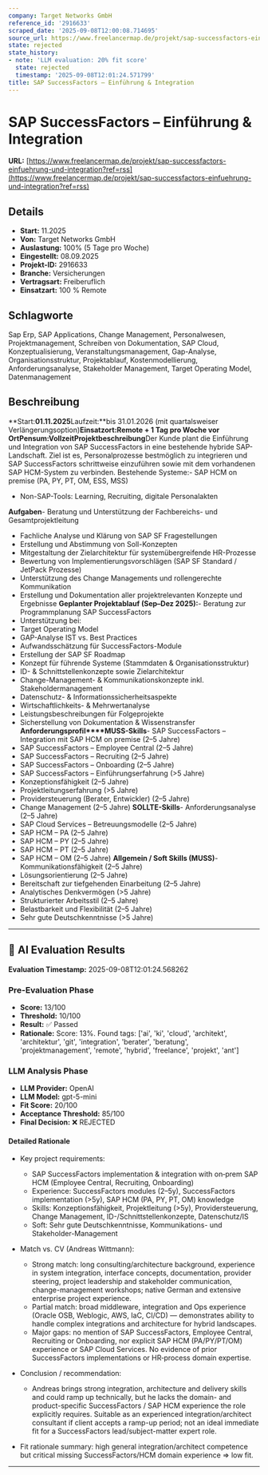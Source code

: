 ```yaml
---
company: Target Networks GmbH
reference_id: '2916633'
scraped_date: '2025-09-08T12:00:08.714695'
source_url: https://www.freelancermap.de/projekt/sap-successfactors-einfuehrung-und-integration?ref=rss
state: rejected
state_history:
- note: 'LLM evaluation: 20% fit score'
  state: rejected
  timestamp: '2025-09-08T12:01:24.571799'
title: SAP SuccessFactors – Einführung & Integration
---
```



# SAP SuccessFactors – Einführung & Integration
**URL:** [https://www.freelancermap.de/projekt/sap-successfactors-einfuehrung-und-integration?ref=rss](https://www.freelancermap.de/projekt/sap-successfactors-einfuehrung-und-integration?ref=rss)
## Details
- **Start:** 11.2025
- **Von:** Target Networks GmbH
- **Auslastung:** 100% (5 Tage pro Woche)
- **Eingestellt:** 08.09.2025
- **Projekt-ID:** 2916633
- **Branche:** Versicherungen
- **Vertragsart:** Freiberuflich
- **Einsatzart:** 100
                                                % Remote

## Schlagworte
Sap Erp, SAP Applications, Change Management, Personalwesen, Projektmanagement, Schreiben von Dokumentation, SAP Cloud, Konzeptualisierung, Veranstaltungsmanagement, Gap-Analyse, Organisationsstruktur, Projektablauf, Kostenmodellierung, Anforderungsanalyse, Stakeholder Management, Target Operating Model, Datenmanagement

## Beschreibung
**Start:**01.11.2025**Laufzeit:**bis 31.01.2026 (mit quartalsweiser Verlängerungsoption)**Einsatzort:**Remote + 1 Tag pro Woche vor Ort**Pensum:**Vollzeit**Projektbeschreibung**Der Kunde plant die Einführung und Integration von SAP SuccessFactors in eine bestehende hybride SAP-Landschaft. Ziel ist es, Personalprozesse bestmöglich zu integrieren und SAP SuccessFactors schrittweise einzuführen sowie mit dem vorhandenen SAP HCM-System zu verbinden.
Bestehende Systeme:- SAP HCM on premise (PA, PY, PT, OM, ESS, MSS)
- Non-SAP-Tools: Learning, Recruiting, digitale Personalakten

**Aufgaben**- Beratung und Unterstützung der Fachbereichs- und Gesamtprojektleitung
- Fachliche Analyse und Klärung von SAP SF Fragestellungen
- Erstellung und Abstimmung von Soll-Konzepten
- Mitgestaltung der Zielarchitektur für systemübergreifende HR-Prozesse
- Bewertung von Implementierungsvorschlägen (SAP SF Standard / JetPack Prozesse)
- Unterstützung des Change Managements und rollengerechte Kommunikation
- Erstellung und Dokumentation aller projektrelevanten Konzepte und Ergebnisse
**Geplanter Projektablauf (Sep–Dez 2025):**- Beratung zur Programmplanung SAP SuccessFactors
- Unterstützung bei:
- Target Operating Model
- GAP-Analyse IST vs. Best Practices
- Aufwandsschätzung für SuccessFactors-Module
- Erstellung der SAP SF Roadmap
- Konzept für führende Systeme (Stammdaten & Organisationsstruktur)
- ID- & Schnittstellenkonzepte sowie Zielarchitektur
- Change-Management- & Kommunikationskonzepte inkl. Stakeholdermanagement
- Datenschutz- & Informationssicherheitsaspekte
- Wirtschaftlichkeits- & Mehrwertanalyse
- Leistungsbeschreibungen für Folgeprojekte
- Sicherstellung von Dokumentation & Wissenstransfer
**Anforderungsprofil****MUSS-Skills**- SAP SuccessFactors – Integration mit SAP HCM on premise (2–5 Jahre)
- SAP SuccessFactors – Employee Central (2–5 Jahre)
- SAP SuccessFactors – Recruiting (2–5 Jahre)
- SAP SuccessFactors – Onboarding (2–5 Jahre)
- SAP SuccessFactors – Einführungserfahrung (>5 Jahre)
- Konzeptionsfähigkeit (2–5 Jahre)
- Projektleitungserfahrung (>5 Jahre)
- Providersteuerung (Berater, Entwickler) (2–5 Jahre)
- Change Management (2–5 Jahre)
**SOLLTE-Skills**- Anforderungsanalyse (2–5 Jahre)
- SAP Cloud Services – Betreuungsmodelle (2–5 Jahre)
- SAP HCM – PA (2–5 Jahre)
- SAP HCM – PY (2–5 Jahre)
- SAP HCM – PT (2–5 Jahre)
- SAP HCM – OM (2–5 Jahre)
**Allgemein / Soft Skills (MUSS)**- Kommunikationsfähigkeit (2–5 Jahre)
- Lösungsorientierung (2–5 Jahre)
- Bereitschaft zur tiefgehenden Einarbeitung (2–5 Jahre)
- Analytisches Denkvermögen (>5 Jahre)
- Strukturierter Arbeitsstil (2–5 Jahre)
- Belastbarkeit und Flexibilität (2–5 Jahre)
- Sehr gute Deutschkenntnisse (>5 Jahre)

---

## 🤖 AI Evaluation Results

**Evaluation Timestamp:** 2025-09-08T12:01:24.568262

### Pre-Evaluation Phase
- **Score:** 13/100
- **Threshold:** 10/100
- **Result:** ✅ Passed
- **Rationale:** Score: 13%. Found tags: ['ai', 'ki', 'cloud', 'architekt', 'architektur', 'git', 'integration', 'berater', 'beratung', 'projektmanagement', 'remote', 'hybrid', 'freelance', 'projekt', 'ant']

### LLM Analysis Phase
- **LLM Provider:** OpenAI
- **LLM Model:** gpt-5-mini
- **Fit Score:** 20/100
- **Acceptance Threshold:** 85/100
- **Final Decision:** ❌ REJECTED

#### Detailed Rationale
- Key project requirements:
  - SAP SuccessFactors implementation & integration with on‑prem SAP HCM (Employee Central, Recruiting, Onboarding)
  - Experience: SuccessFactors modules (2–5y), SuccessFactors implementation (>5y), SAP HCM (PA, PY, PT, OM) knowledge
  - Skills: Konzeptionsfähigkeit, Projektleitung (>5y), Providersteuerung, Change Management, ID-/Schnittstellenkonzepte, Datenschutz/IS
  - Soft: Sehr gute Deutschkenntnisse, Kommunikations- und Stakeholder-Management

- Match vs. CV (Andreas Wittmann):
  - Strong match: long consulting/architecture background, experience in system integration, interface concepts, documentation, provider steering, project leadership and stakeholder communication, change-management workshops; native German and extensive enterprise project experience.
  - Partial match: broad middleware, integration and Ops experience (Oracle OSB, Weblogic, AWS, IaC, CI/CD) — demonstrates ability to handle complex integrations and architecture for hybrid landscapes.
  - Major gaps: no mention of SAP SuccessFactors, Employee Central, Recruiting or Onboarding, nor explicit SAP HCM (PA/PY/PT/OM) experience or SAP Cloud Services. No evidence of prior SuccessFactors implementations or HR‑process domain expertise.

- Conclusion / recommendation:
  - Andreas brings strong integration, architecture and delivery skills and could ramp up technically, but he lacks the domain- and product-specific SuccessFactors / SAP HCM experience the role explicitly requires. Suitable as an experienced integration/architect consultant if client accepts a ramp-up period; not an ideal immediate fit for a SuccessFactors lead/subject-matter expert role.

- Fit rationale summary: high general integration/architect competence but critical missing SuccessFactors/HCM domain experience => low fit.

---
